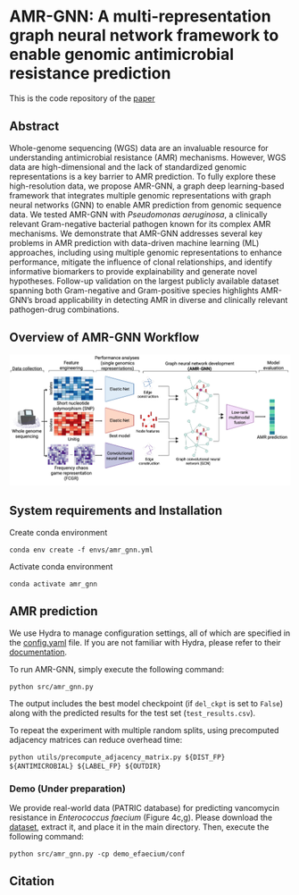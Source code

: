 # AMR-GNN: A multi-representation graph neural network framework to enable genomic antimicrobial resistance prediction

This is the code repository of the [paper](https://www.biorxiv.org/)

## Abstract
Whole-genome sequencing (WGS) data are an invaluable resource for understanding antimicrobial resistance (AMR) mechanisms. However, WGS data are high-dimensional and the lack of standardized genomic representations is a key barrier to AMR prediction. To fully explore these high-resolution data, we propose AMR-GNN, a graph deep learning-based framework that integrates multiple genomic representations with graph neural networks (GNN) to enable AMR prediction from genomic sequence data. We tested AMR-GNN with <em>Pseudomonas aeruginosa</em>, a clinically relevant Gram-negative bacterial pathogen known for its complex AMR mechanisms. We demonstrate that AMR-GNN addresses several key problems in AMR prediction with data-driven machine learning (ML) approaches, including using multiple genomic representations to enhance performance, mitigate the influence of clonal relationships, and identify informative biomarkers to provide explainability and generate novel hypotheses. Follow-up validation on the largest publicly available dataset spanning both Gram-negative and Gram-positive species highlights AMR-GNN’s broad applicability in detecting AMR in diverse and clinically relevant pathogen-drug combinations.

## Overview of AMR-GNN Workflow
![plot](./assets/workflow.png)

## System requirements and Installation

Create conda environment

```
conda env create -f envs/amr_gnn.yml
```

Activate conda environment

```
conda activate amr_gnn
```

## AMR prediction
We use Hydra to manage configuration settings, all of which are specified in the [config.yaml](./conf/config.yaml) file. If you are not familiar with Hydra, please refer to their [documentation](https://hydra.cc/docs/intro/).

To run AMR-GNN, simply execute the following command:
```
python src/amr_gnn.py 
```

The output includes the best model checkpoint (if `del_ckpt` is set to `False`) along with the predicted results for the test set (`test_results.csv`).

To repeat the experiment with multiple random splits, using precomputed adjacency matrices can reduce overhead time:

```
python utils/precompute_adjacency_matrix.py ${DIST_FP} ${ANTIMICROBIAL} ${LABEL_FP} ${OUTDIR}
```

### Demo (Under preparation)
We provide real-world data (PATRIC database) for predicting vancomycin resistance in <em>Enterococcus faecium</em> (Figure 4c,g). Please download the [dataset](https://figshare.com/), extract it, and place it in the main directory. Then, execute the following command:

```
python src/amr_gnn.py -cp demo_efaecium/conf
```

## Citation


